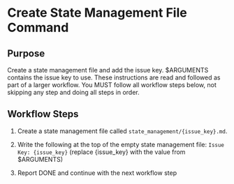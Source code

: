 # Create State Management File Command

## Purpose

Create a state management file and add the issue key.
$ARGUMENTS contains the issue key to use.
These instructions are read and followed as part of a larger workflow.
You MUST follow all workflow steps below, not skipping any step and doing all steps in order.

## Workflow Steps

1. Create a state management file called `state_management/{issue_key}.md`.

2. Write the following at the top of the empty state management file:
`Issue Key: {issue_key}` (replace {issue_key} with the value from $ARGUMENTS)

3. Report DONE and continue with the next workflow step
